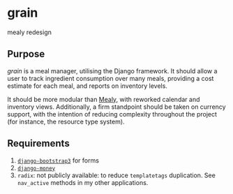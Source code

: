 # grain
mealy redesign

## Purpose
_grain_ is a meal manager, utilising the Django framework. It should allow a user to track ingredient consumption over many meals, providing a cost estimate for each meal, and reports on inventory levels.

It should be more modular than [Mealy](https://github.com/nw0/mealy/), with reworked calendar and inventory views. Additionally, a firm standpoint should be taken on currency support, with the intention of reducing complexity throughout the project (for instance, the resource type system).

## Requirements
1. [`django-bootstrap3`](https://github.com/dyve/django-bootstrap3) for forms
1. [`django-money`](https://github.com/django-money/django-money/)
1. `radix`: not publicly available: to reduce `templatetags` duplication. See `nav_active` methods in my other applications.

